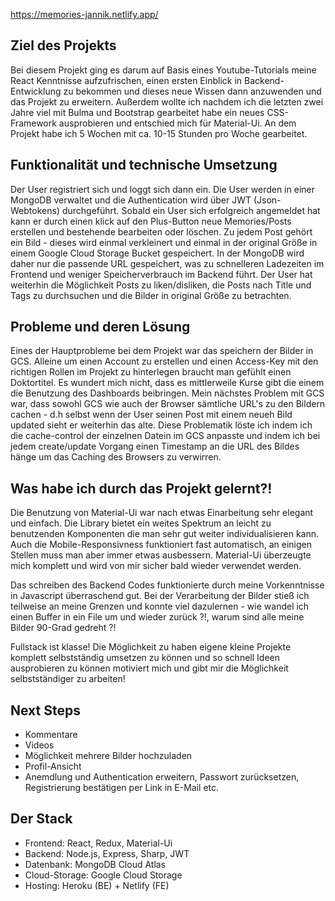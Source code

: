 https://memories-jannik.netlify.app/

## Ziel des Projekts

Bei diesem Projekt ging es darum auf Basis eines Youtube-Tutorials meine React Kenntnisse aufzufrischen, einen ersten Einblick in Backend-Entwicklung zu bekommen und dieses neue Wissen dann anzuwenden und das Projekt zu erweitern. Außerdem wollte ich nachdem ich die letzten zwei Jahre viel mit Bulma und Bootstrap gearbeitet habe ein neues CSS-Framework ausprobieren und entschied mich für Material-Ui. An dem Projekt habe ich 5 Wochen mit ca. 10-15 Stunden pro Woche gearbeitet.

## Funktionalität und technische Umsetzung

Der User registriert sich und loggt sich dann ein. Die User werden in einer MongoDB verwaltet und die Authentication wird über JWT (Json-Webtokens) durchgeführt. Sobald ein User sich erfolgreich angemeldet hat kann er durch einen klick auf den Plus-Button neue Memories/Posts erstellen und bestehende bearbeiten oder löschen. Zu jedem Post gehört ein Bild -
dieses wird einmal verkleinert und einmal in der original Größe in einem Google Cloud Storage Bucket gespeichert. In der MongoDB wird daher nur die passende URL gespeichert, was zu schnelleren Ladezeiten im Frontend und weniger Speicherverbrauch im Backend führt.
Der User hat weiterhin die Möglichkeit Posts zu liken/disliken, die Posts nach Title und Tags zu durchsuchen und die Bilder in original Größe zu betrachten.

## Probleme und deren Lösung

Eines der Hauptprobleme bei dem Projekt war das speichern der Bilder in GCS. Alleine um einen Account zu erstellen und einen Access-Key mit den richtigen Rollen im Projekt zu hinterlegen braucht man gefühlt einen Doktortitel. Es wundert mich nicht, dass es mittlerweile Kurse gibt die einem die Benutzung des Dashboards beibringen.
Mein nächstes Problem mit GCS war, dass sowohl GCS wie auch der Browser sämtliche URL's zu den Bildern cachen - d.h selbst wenn der User seinen Post mit einem neueh Bild updated sieht er weiterhin das alte. Diese Problematik löste ich indem ich die cache-control der einzelnen Datein im GCS anpasste und indem ich bei jedem create/update Vorgang einen Timestamp an die URL des Bildes hänge um das Caching des Browsers zu verwirren.

## Was habe ich durch das Projekt gelernt?!

Die Benutzung von Material-Ui war nach etwas Einarbeitung sehr elegant und einfach. Die Library bietet ein weites Spektrum an leicht zu benutzenden Komponenten die man sehr gut weiter individualisieren kann. Auch die Mobile-Responsivness funktioniert fast automatisch, an einigen Stellen muss man aber immer etwas ausbessern. Material-Ui überzeugte mich komplett und wird von mir sicher bald wieder verwendet werden.

Das schreiben des Backend Codes funktionierte durch meine Vorkenntnisse in Javascript überraschend gut. Bei der Verarbeitung der Bilder stieß ich teilweise an meine Grenzen und konnte viel dazulernen - wie wandel ich einen Buffer in ein File um und wieder zurück ?!, warum sind alle meine Bilder 90-Grad gedreht ?!

Fullstack ist klasse! Die Möglichkeit zu haben eigene kleine Projekte komplett selbstständig umsetzen zu können und so schnell Ideen ausprobieren zu können motiviert mich und gibt mir die Möglichkeit selbstständiger zu arbeiten!

## Next Steps

* Kommentare
* Videos
* Möglichkeit mehrere Bilder hochzuladen
* Profil-Ansicht
* Anemdlung und Authentication erweitern, Passwort zurücksetzen, Registrierung bestätigen per Link in E-Mail etc.

## Der Stack

- Frontend: React, Redux, Material-Ui
- Backend: Node.js, Express, Sharp, JWT
- Datenbank: MongoDB Cloud Atlas
- Cloud-Storage: Google Cloud Storage
- Hosting: Heroku (BE) + Netlify (FE)
